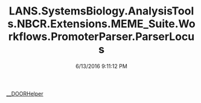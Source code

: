 ﻿---
title: LANS.SystemsBiology.AnalysisTools.NBCR.Extensions.MEME_Suite.Workflows.PromoterParser.ParserLocus
date: 6/13/2016 9:11:12 PM
---

[__DOORHelper](T-LANS.SystemsBiology.AnalysisTools.NBCR.Extensions.MEME_Suite.Workflows.PromoterParser.ParserLocus.__DOORHelper.html)
